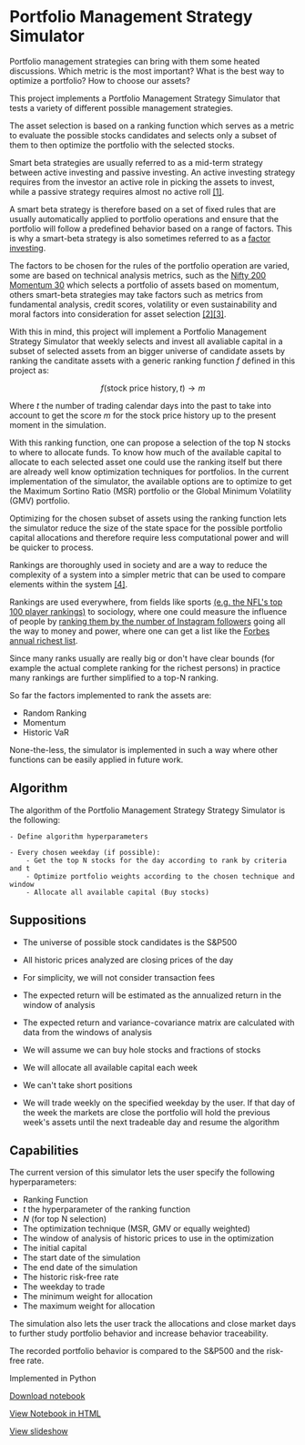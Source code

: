 # Portfolio Management Strategy Simulator

Portfolio management strategies can bring with them some heated discussions. Which metric is the most important? What is the best way to optimize a portfolio? How to choose our assets?

This project implements a Portfolio Management Strategy Simulator that tests a variety of different possible management strategies.

The asset selection is based on a ranking function which serves as a metric to evaluate the possible stocks candidates and selects only a subset of them to then optimize the portfolio with the selected stocks.

Smart beta strategies are usually referred to as a mid-term strategy between active investing and passive investing. An active investing strategy requires from the investor an active role in picking the assets to invest, while a passive strategy requires almost no active roll [[1]](https://corporatefinanceinstitute.com/resources/knowledge/trading-investing/smart-beta/).

A smart beta strategy is therefore based on a set of fixed rules that are usually automatically applied to portfolio operations and ensure that the portfolio will follow a predefined behavior based on a range of factors. This is why a smart-beta strategy is also sometimes referred to as a [factor investing](https://www.blackrock.com/us/individual/investment-ideas/what-is-factor-investing).

The factors to be chosen for the rules of the portfolio operation are varied, some are based on technical analysis metrics, such as the [Nifty 200 Momentum 30](https://www.niftyindices.com/indices/equity/strategy-indices/nifty200-momentum-30) which selects a portfolio of assets based on momentum, others smart-beta strategies may take factors such as metrics from fundamental analysis, credit scores, volatility or even sustainability and moral factors into consideration for asset selection [[2]](https://www.blackrock.com/us/individual/investment-ideas/what-is-factor-investing)[[3]](https://www.blackrock.com/us/individual/investment-ideas/sustainable-investing).

With this in mind, this project will implement a Portfolio Management Strategy Simulator that weekly selects and invest all avaliable capital in a subset of selected assets from an bigger universe of candidate assets by ranking the canditate assets with a generic ranking function $f$ defined in this project as:

$$f(\text{stock price history}, t)\rightarrow m$$

Where $t$ the number of trading calendar days into the past to take into account to get the score $m$ for the $\text{stock price history}$ up to the present moment in the simulation.

With this ranking function, one can propose a selection of the top N stocks to where to allocate funds. To know how much of the available capital to allocate to each selected asset one could use the ranking itself but there are already well know optimization techniques for portfolios. In the current implementation of the simulator, the available options are to optimize to get the Maximum Sortino Ratio (MSR) portfolio or the Global Minimum Volatility (GMV) portfolio.

Optimizing for the chosen subset of assets using the ranking function lets the simulator reduce the size of the state space for the possible portfolio capital allocations and therefore require less computational power and will be quicker to process.

Rankings are thoroughly used in society and are a way to reduce the complexity of a system into a simpler metric that can be used to compare elements within the system [[4]](https://www.nature.com/articles/s41467-022-29256-x#:~:text=Rankings%20reduce%20complex%20systems%20to,temporal%20rank%20data%20is%20aggregated.).


Rankings are used everywhere, from fields like sports [(e.g. the NFL's top 100 player rankings)](https://www.nfl.com/network/shows/nfl-top-100) to sociology, where one could measure the influence of people by [ranking them by the number of Instagram followers](https://en.wikipedia.org/wiki/List_of_most-followed_Instagram_accounts) going all the way to money and power, where one can get a list like the [Forbes annual richest list](https://www.forbes.com/billionaires/).

Since many ranks usually are really big or don't have clear bounds (for example the actual complete ranking for the richest persons) in practice many rankings are further simplified to a top-N ranking.

So far the factors implemented to rank the assets are:

- Random Ranking
- Momentum
- Historic VaR 

None-the-less, the simulator is implemented in such a way where other functions can be easily applied in future work.

## Algorithm

The algorithm of the Portfolio Management Strategy Strategy Simulator is the following:
        
    - Define algorithm hyperparameters
        
    - Every chosen weekday (if possible):
        - Get the top N stocks for the day according to rank by criteria and t
        - Optimize portfolio weights according to the chosen technique and window
        - Allocate all available capital (Buy stocks)
        
## Suppositions

- The universe of possible stock candidates is the S&P500 

- All historic prices analyzed are closing prices of the day

- For simplicity, we will not consider transaction fees

- The expected return will be estimated as the annualized return in the window of analysis

- The expected return and variance-covariance matrix are calculated with data from the windows of analysis

- We will assume we can buy hole stocks and fractions of stocks

- We will allocate all available capital each week

- We can't take short positions

- We will trade weekly on the specified weekday by the user. If that day of the week the markets are close the portfolio will hold the previous week's assets until the next tradeable day and resume the algorithm


## Capabilities

The current version of this simulator lets the user specify the following hyperparameters:

- Ranking Function
- $t$ the hyperparameter of the ranking function
- $N$ (for top N selection)
- The optimization technique (MSR, GMV or equally weighted)
- The window of analysis of historic prices to use in the optimization
- The initial capital
- The start date of the simulation
- The end date of the simulation
- The historic risk-free rate
- The weekday to trade
- The minimum weight for allocation
- The maximum weight for allocation


The simulation also lets the user track the allocations and close market days to further study portfolio behavior and increase behavior traceability.


The recorded portfolio behavior is compared to the S&P500 and the risk-free rate.

Implemented in Python

[Download notebook](https://github.com/ArtemioPadilla/Portfolio-Management-Strategy-Simulator/raw/main/PMSS.ipynb)

[View Notebook in HTML](https://artemiopadilla.github.io/Portfolio-Management-Strategy-Simulator/PMSS.html)

[View slideshow](https://artemiopadilla.github.io/Portfolio-Management-Strategy-Simulator/)

